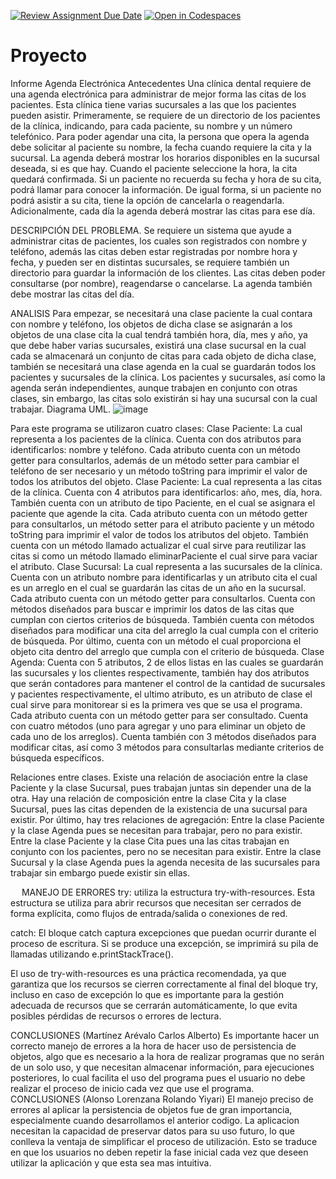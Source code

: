 [![Review Assignment Due Date](https://classroom.github.com/assets/deadline-readme-button-24ddc0f5d75046c5622901739e7c5dd533143b0c8e959d652212380cedb1ea36.svg)](https://classroom.github.com/a/XixB-tii)
[![Open in Codespaces](https://classroom.github.com/assets/launch-codespace-7f7980b617ed060a017424585567c406b6ee15c891e84e1186181d67ecf80aa0.svg)](https://classroom.github.com/open-in-codespaces?assignment_repo_id=12376536)
# Proyecto
Informe Agenda Electrónica
Antecedentes
Una clínica dental requiere de una agenda electrónica para administrar de mejor forma las citas de los pacientes. Esta clínica tiene varias sucursales a las que los pacientes pueden asistir.
Primeramente, se requiere de un directorio de los pacientes de la clínica, indicando, para cada paciente, su nombre y un número telefónico.
Para poder agendar una cita, la persona que opera la agenda debe solicitar al paciente su nombre, la fecha cuando requiere la cita y la sucursal. La agenda deberá mostrar los horarios disponibles en la sucursal deseada, si es que hay. Cuando el paciente seleccione la hora, la cita quedará confirmada.
Si un paciente no recuerda su fecha y hora de su cita, podrá llamar para conocer la información. De igual forma, si un paciente no podrá asistir a su cita, tiene la opción de cancelarla o reagendarla.
Adicionalmente, cada día la agenda deberá mostrar las citas para ese día.

DESCRIPCIÓN DEL PROBLEMA.
Se requiere un sistema que ayude a administrar citas de pacientes, los cuales son registrados con nombre y teléfono, además las citas deben estar registradas por nombre hora y fecha, y pueden ser en distintas sucursales, se requiere también un directorio para guardar la información de los clientes.
Las citas deben poder consultarse (por nombre), reagendarse o cancelarse.
La agenda también debe mostrar las citas del día.

ANALISIS
Para empezar, se necesitará una clase paciente la cual contara con nombre y teléfono, los objetos de dicha clase se asignarán a los objetos de una clase cita la cual tendrá también hora, día, mes y año, ya que debe haber varias sucursales, existirá una clase sucursal en la cual cada se almacenará un conjunto de citas para cada objeto de dicha clase, también se necesitará una clase agenda en la cual se guardarán todos los pacientes y sucursales de la clínica. 
Los pacientes y sucursales, así como la agenda serán independientes, aunque trabajen en conjunto con otras clases, sin embargo, las citas solo existirán si hay una sucursal con la cual trabajar. 
Diagrama UML. 
 ![image](https://github.com/AGN-Teaching/proyecto-equipo-13/assets/142564061/287529a3-b7bb-47e4-af1b-420f16815235)

Para este programa se utilizaron cuatro clases:
Clase Paciente:
La cual representa a los pacientes de la clínica.
Cuenta con dos atributos para identificarlos: nombre y teléfono.
Cada atributo cuenta con un método getter para consultarlos, además de un método setter para cambiar el teléfono de ser necesario y un método toString para imprimir el valor de todos los atributos del objeto.
Clase Paciente:
La cual representa a las citas de la clínica.
Cuenta con 4 atributos para identificarlos: año, mes, día, hora. 
También cuenta con un atributo de tipo Paciente, en el cual se asignara el paciente que agende la cita.
Cada atributo cuenta con un método getter para consultarlos, un método setter para el atributo paciente y un método toString para imprimir el valor de todos los atributos del objeto.
También cuenta con un método llamado actualizar el cual sirve para reutilizar las citas si como un método llamado eliminarPaciente el cual sirve para vaciar el atributo.
Clase Sucursal:
La cual representa a las sucursales de la clínica.
Cuenta con un atributo nombre para identificarlas y un atributo cita el cual es un arreglo en el cual se guardarán las citas de un año en la sucursal. 
Cada atributo cuenta con un método getter para consultarlos.
Cuenta con métodos diseñados para buscar e imprimir los datos de las citas que cumplan con ciertos criterios de búsqueda.
También cuenta con métodos diseñados para modificar una cita del arreglo la cual cumpla con el criterio de búsqueda.
Por último, cuenta con un método el cual proporciona el objeto cita dentro del arreglo que cumpla con el criterio de búsqueda.
Clase Agenda:
Cuenta con 5 atributos, 2 de ellos listas en las cuales se guardarán las sucursales y los clientes respectivamente, también hay dos atributos que serán contadores para mantener el control de la cantidad de sucursales y pacientes respectivamente, el ultimo atributo, es un atributo de clase el cual sirve para monitorear si es la primera ves que se usa el programa.
Cada atributo cuenta con un método getter para ser consultado.
Cuenta con cuatro métodos (uno para agregar y uno para eliminar un objeto de cada uno de los arreglos).
Cuenta también con 3 métodos diseñados para modificar citas, así como 3 métodos para consultarlas mediante criterios de búsqueda específicos.

Relaciones entre clases.
Existe una relación de asociación entre la clase Paciente y la clase Sucursal, pues trabajan juntas sin depender una de la otra.
Hay una relación de composición entre la clase Cita y la clase Sucursal, pues las citas dependen de la existencia de una sucursal para existir.
Por último, hay tres relaciones de agregación:
Entre la clase Paciente y la clase Agenda pues se necesitan para trabajar, pero no para existir.
Entre la clase Paciente y la clase Cita pues una las citas trabajan en conjunto con los pacientes, pero no se necesitan para existir.
Entre la clase Sucursal y la clase Agenda pues la agenda necesita de las sucursales para trabajar sin embargo puede existir sin ellas.

 
MANEJO DE ERRORES
try:
utiliza la estructura try-with-resources. Esta estructura se utiliza para abrir recursos que necesitan ser cerrados de forma explícita, como flujos de entrada/salida o conexiones de red. 

catch:
 El bloque catch captura excepciones que puedan ocurrir durante el proceso de escritura. Si se produce una excepción, se imprimirá su pila de llamadas utilizando e.printStackTrace().

El uso de try-with-resources es una práctica recomendada, ya que garantiza que los recursos se cierren correctamente al final del bloque try, incluso en caso de excepción lo que es importante para la gestión adecuada de recursos que se cerrarán automáticamente, lo que evita posibles pérdidas de recursos o errores de lectura. 

CONCLUSIONES (Martínez Arévalo Carlos Alberto)
Es importante hacer un correcto manejo de errores a la hora de hacer uso de persistencia de objetos, algo que es necesario a la hora de realizar programas que no serán de un solo uso, y que necesitan almacenar información, para ejecuciones posteriores, lo cual facilita el uso del programa pues el usuario no debe realizar el proceso de inicio cada vez que use el programa.
CONCLUSIONES (Alonso Lorenzana Rolando Yiyari)
El manejo preciso de errores al aplicar la persistencia de objetos fue de gran importancia, especialmente cuando desarrollamos el anterior codigo. La aplicacion necesitan la capacidad de preservar datos para su uso futuro, lo que conlleva la ventaja de simplificar el proceso de utilización. Esto se traduce en que los usuarios no deben repetir la fase inicial cada vez que deseen utilizar la aplicación y que esta sea mas intuitiva. 
